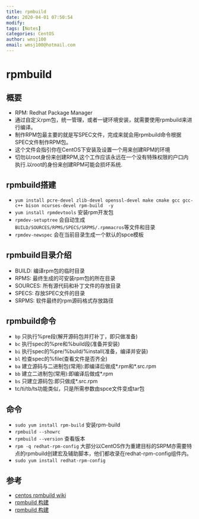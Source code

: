 ```yaml
---
title: rpmbuild
date: 2020-04-01 07:50:54
modify: 
tags: [Notes]
categories: CentOS
author: wmsj100
email: wmsj100@hotmail.com
---
```


# rpmbuild

## 概要

- RPM: Redhat Package Manager
- 通过自定义rpm包，统一管理，或者一键环境安装，就需要使用rpmbuild来进行编译。
- 制作RPM包最主要的就是写SPEC文件，完成来就会用rpmbuild命令根据SPEC文件制作RPM包。
- 这个文件会指引你在CentOS下安装及设置一个用来创建RPM的环境
- 切勿以root身份来创建RPM,这个工作应该永远在一个没有特殊权限的户口内执行.以root的身份来创建RPM可能会损坏系统.

## rpmbuild搭建

- `yum install pcre-devel zlib-devel openssl-devel make cmake gcc gcc-c++ bison ncurses-devel rpm-build  -y`
- `yum install rpmdevtools` 安装rpm开发包
- `rpmdev-setuptree` 会自动生成`BUILD/SOURCES/RPMS/SPECS/SRPMS/.rpmmacros`等文件和目录
- `rpmdev-newspec` 会在当前目录生成一个默认的spce模板

## rpmbuild目录介绍

- BUILD: 编译rpm包的临时目录
- RPMS: 最终生成的可安装rpm包的所在目录
- SOURCES: 所有源代码和补丁文件的存放目录
- SPECS: 存放SPEC文件的目录
- SRPMS: 软件最终的rpm源码格式存放路径

## rpmbuild命令

- `bp` 只执行%pre段(解开源码包并打补丁，即只做准备)
- `bc` 执行spec的%pre和%build段(准备并安装)
- `bi` 执行spec的%pre/%build/%install(准备，编译并安装)
- `bl` 检查spec的%file(查看文件是否齐全)
- `ba` 建立源码与二进制包(常用):即编译后做成*.rpm和*.src.rpm
- `bb` 建立二进制包(常用):即编译后做成*.rpm
- `bs` 只建立源码包:即只做成*.src.rpm
- tc/ti/tb/ts功能类似，只是所需参数由spce文件变成tar包

## 命令

- `sudo yum install rpm-build` 安装rpm-build
- `rpmbuild --showrc`
- `rpmbuild --version` 查看版本
- `rpm -q redhat-rpm-config` 大部分以CentOS作为重建目标的SRPM亦需要特点的rpmbuild创建宏及辅助脚本，他们都收录在redhat-rpm-config组件内。
- `sudo yum install redhat-rpm-config`

## 参考

- [centos rpmbuild wiki](https://wiki.centos.org/zh/HowTos/SetupRpmBuildEnvironment)
- [rpmbuild 构建](http://www.myjishu.com/?p=259)
- [rpmbuild 构建](https://blog.csdn.net/u012373815/article/details/73257754)
